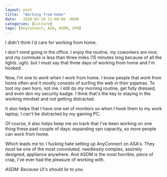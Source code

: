 ```yaml
---
layout: post
title:  "Working from Home"
date:   2020-03-18 21:00:00 -0600
categories: [Culture]
tags: [AnyConnect, ASA, ASDM, VPN]
---
```


I didn't think I'd care for working from home.

I don't mind going in the office. I enjoy the routine, my coworkers are nice, and my commute is less than three miles (15 minutes long because of all the lights. ugh). but I must say that three days of working from home and I'm hooked.

Now, I'm one to *work* when I work from home. I know people that *work* from home often and it mostly consists of surfing the web in their pajamas. To toot my own horn, not me. I still do my morning routine, get fully dressed, and even don my security badge. I think that's the key to staying in the working mindset and not getting distracted.

It also helps that I have one set of monitors so when I hook them to my work laptop, I *can't* be distracted by my gaming PC.

Of course, it also helps keep me on track that I've been working on one thing these past couple of days: expanding vpn capacity, so more people can work from home.

Which leads me to: I fucking hate setting up AnyConnect on ASA's. They must be one of the most convoluted, needlessly complex, assinely designed, appliance anywhere. And ASDM is the most horrible, piece of crap, I've ever had the pleasure of working with.

*ASDM: Because UI's should lie to you.*
